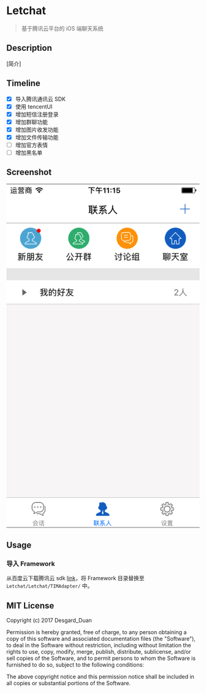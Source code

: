 # Letchat

> 基于腾讯云平台的 iOS 端聊天系统

## Description

[简介]

## Timeline

- [x] 导入腾讯通讯云 SDK
- [x] 使用 tencentUI
- [x] 增加短信注册登录
- [x] 增加群聊功能
- [x] 增加图片收发功能
- [x] 增加文件传输功能
- [ ] 增加官方表情
- [ ] 增加黑名单

## Screenshot

![](screenshot.png)

## Usage

### 导入 Framework

从百度云下载腾讯云 sdk [link](https://pan.baidu.com/s/1pLqEGmn)，将 Framework 目录替换至 `Letchat/Letchat/TIMAdapter/` 中。

## MIT License

Copyright (c) 2017 Desgard_Duan

Permission is hereby granted, free of charge, to any person obtaining a copy
of this software and associated documentation files (the "Software"), to deal
in the Software without restriction, including without limitation the rights
to use, copy, modify, merge, publish, distribute, sublicense, and/or sell
copies of the Software, and to permit persons to whom the Software is
furnished to do so, subject to the following conditions:

The above copyright notice and this permission notice shall be included in all
copies or substantial portions of the Software.
